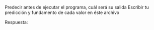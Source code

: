 Predecir antes de ejecutar el programa, cuál será su salida
Escribir tu predicción y fundamento de cada valor en éste
archivo

Respuesta:
